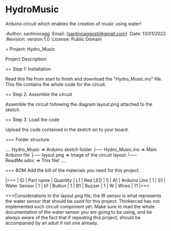 # HydroMusic
Arduino circuit which enables the creation of music using water!

:Author: santinooagg
:Email: {santinoaggosti@gmail.com}
:Date: 13/01/2022
:Revision: version 1.0
:License: Public Domain


= Project: Hydro_Music 


Project Description:

== Step 1: Installation

Read this file from start to finish and download the "Hydro_Music.ino" file. This file contains the whole code for the circuit.

== Step 2: Assemble the circuit

Assemble the circuit following the diagram layout.png attached to the sketch

== Step 3: Load the code

Upload the code contained in the sketch on to your board.

=== Folder structure

....
 Hydro_Music              => Arduino sketch folder
  ├── Hydro_Music.ino     => Main Arduino file
  ├── layout.png          => Image of the circuit layout
  └── ReadMe.adoc         => This file!
....


=== BOM
Add the bill of the materials you need for this project.

|===
| ID | Part name      | Quantity
| L1 | Red LED        | 5
| A1 | Arduino Uno    | 1
| S1 | Water Sensor   | 1
| b1 | Button         | 1
| B1 | Buzzer         | 1
| W  | Wires          | 11
|===

===Considerations
In the layout.png file, the IR sensor is what represents the water sensor that should be used for this project. Thinkercad has not implemented such circuit component yet. 
Make sure to read the whole documentation of the water sensor you are going to be using, and be always aware of the fact that if repeating this project, should be accompanied by an adult if not one already.
